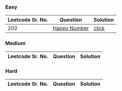 ### Easy 
Leetcode Sr. No. | Question | Solution
-------------|------------- | -------------
202 | [Happy Number](https://leetcode.com/problems/happy-number/) | [click](./Solutions/HappyNumber.java)

### Medium
Leetcode Sr. No. | Question | Solution
-------------|------------- | -------------

### Hard
Leetcode Sr. No. | Question | Solution
-------------|------------- | -------------